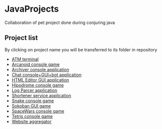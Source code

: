 # JavaProjects
Collaboration of pet project done during conjuring java 

## Project list
By clicking on project name you will be transferred to its folder in repository
- [ATM terminal](https://github.com/Linedrawer/JavaProjects/tree/master/src/org/petprojects/java/ATM)
- [Arcanoid console game](https://github.com/Linedrawer/JavaProjects/tree/master/src/org/petprojects/java/Arcanoid)
- [Archiver console application](https://github.com/Linedrawer/JavaProjects/tree/master/src/org/petprojects/java/Archiver)
- [Chat console+GUI+bot application](https://github.com/Linedrawer/JavaProjects/tree/master/src/org/petprojects/java/Chat)
- [HTML Editor GUI application](https://github.com/Linedrawer/JavaProjects/tree/master/src/org/petprojects/java/Editor)
- [Hipodrome console game](https://github.com/Linedrawer/JavaProjects/tree/master/src/org/petprojects/java/Hippodrome)
- [Log Parcer application](https://github.com/Linedrawer/JavaProjects/tree/master/src/org/petprojects/java/LogParcer)
- [Shortener service application](https://github.com/Linedrawer/JavaProjects/tree/master/src/org/petprojects/java/Shortener)
- [Snake console game](https://github.com/Linedrawer/JavaProjects/tree/master/src/org/petprojects/java/Snake)
- [Sokoban GUI game](https://github.com/Linedrawer/JavaProjects/tree/master/src/org/petprojects/java/Sokoban)
- [SpaceWars console game](https://github.com/Linedrawer/JavaProjects/tree/master/src/org/petprojects/java/SpaceWar)
- [Tetris console game](https://github.com/Linedrawer/JavaProjects/tree/master/src/org/petprojects/java/Tetris)
- [Website aggregator](https://github.com/Linedrawer/JavaProjects/tree/master/src/org/petprojects/java/WebSiteAggregator)
